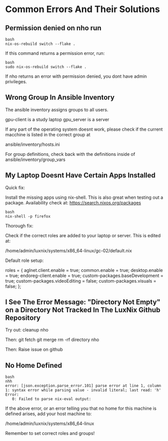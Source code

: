 # Common Errors And Their Solutions

## Permission denied on nho run

```
bash
nix-os-rebuild switch --flake .
```

If this command returns a permission error,
run:

```
bash
sudo nix-os-rebuild switch --flake .
```

If nho returns an error with permission denied, you dont have admin privileges.

## Wrong Group In Ansible Inventory

The ansible inventory assigns groups to all users.

gpu-client is a study laptop
gpu_server is a server

If any part of the operating system doesnt work, please check if the current macchine is listed in the correct group at 

ansible/inventory/hosts.ini

For group definitions, check back with the definitions inside of ansible/inventory/group_vars

## My Laptop Doesnt Have Certain Apps Installed

Quick fix:

Install the missing apps using nix-shell. This is also great when testing out a package. Availability check at: https://search.nixos.org/packages
```
bash
nix-shell -p firefox
```

Thorough fix:

Check if the correct roles are added to your laptop or server. This is edited at:

/home/admin/luxnix/systems/x86_64-linux/gc-02/default.nix

Default role setup:

  roles = { 
    aglnet.client.enable = true;
    common.enable = true;
    desktop.enable = true;
    endoreg-client.enable = true;
    custom-packages.baseDevelopment = true;
    custom-packages.videoEditing = false;
    custom-packages.visuals = false;
    };

## I See The Error Message: "Directory Not Empty" on a Directory Not Tracked In The LuxNix Github Repository

Try out:
cleanup
nho

Then:
git fetch
git merge
rm -rf directory
nho

Then:
Raise issue on github

## No Home Defined
```
bash
nhh 
error: [json.exception.parse_error.101] parse error at line 1, column 1: syntax error while parsing value - invalid literal; last read: 'h'
Error: 
   0: Failed to parse nix-eval output: 
```

If the above error, or an error telling you that no home for this machine is defined arises, add your host machine to:

/home/admin/luxnix/systems/x86_64-linux

Remember to set correct roles and groups!





